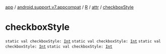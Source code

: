 [app](../../../index.md) / [android.support.v7.appcompat](../../index.md) / [R](../index.md) / [attr](index.md) / [checkboxStyle](.)

# checkboxStyle

`static val checkboxStyle: `[`Int`](https://kotlinlang.org/api/latest/jvm/stdlib/kotlin/-int/index.html)
`static val checkboxStyle: `[`Int`](https://kotlinlang.org/api/latest/jvm/stdlib/kotlin/-int/index.html)
`static val checkboxStyle: `[`Int`](https://kotlinlang.org/api/latest/jvm/stdlib/kotlin/-int/index.html)
`static val checkboxStyle: `[`Int`](https://kotlinlang.org/api/latest/jvm/stdlib/kotlin/-int/index.html)